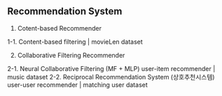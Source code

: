 ## Recommendation System


1. Cotent-based Recommender

1-1. Content-based filtering | movieLen dataset

2. Collaborative Filtering Recommender

2-1. Neural Collaborative Filtering (MF + MLP) user-item recommender | music dataset
2-2. Reciprocal Recommendation System (상호추천시스템) user-user recommender | matching user dataset


